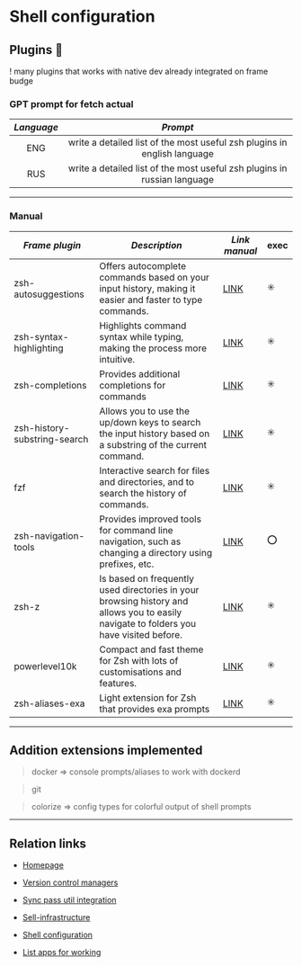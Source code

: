 # Shell configuration

## Plugins 🛒

! many plugins that works with native dev already integrated on frame budge

### GPT prompt for fetch actual

| ***Language*** 	|                               ***Prompt***                               	|
|:--------------:	|:------------------------------------------------------------------------:	|
|       ENG      	| write a detailed list of the most useful zsh plugins in english language 	|
|       RUS      	| write a detailed list of the most useful zsh plugins in russian language 	|

---

### Manual

| ***Frame plugin***           	| ***Description***                                                                                                                      	| ***Link manual***                                                 	| exec 	|
|------------------------------	|----------------------------------------------------------------------------------------------------------------------------------------	|-------------------------------------------------------------------	|------	|
|      zsh-autosuggestions     	| Offers autocomplete commands based on your input history, making it easier and faster to type commands.                                	| [LINK](https://github.com/zsh-users/zsh-autosuggestions)          	|   ✳️  	|
|    zsh-syntax-highlighting   	| Highlights command syntax while typing, making the process more intuitive.                                                             	| [LINK](https://github.com/zsh-users/zsh-syntax-highlighting)      	|   ✳️  	|
|        zsh-completions       	| Provides additional completions for commands                                                                                           	| [LINK](https://github.com/zsh-users/zsh-completions)              	|   ✳️  	|
| zsh-history-substring-search 	| Allows you to use the up/down keys to search the input history based on a substring of the current command.                            	| [LINK](https://github.com/zsh-users/zsh-history-substring-search) 	|   ✳️  	|
|              fzf             	| Interactive search for files and directories, and to search the history of commands.                                                   	| [LINK](https://github.com/junegunn/fzf)                           	|   ✳️  	|
|     zsh-navigation-tools     	| Provides improved tools for command line navigation, such as changing a directory using prefixes, etc.                                 	| [LINK](https://github.com/z-shell/zsh-navigation-tools)           	|   ⭕️  	|
|             zsh-z            	| Is based on frequently used directories in your browsing history and allows you to easily navigate to folders you have visited before. 	| [LINK](https://github.com/agkozak/zsh-z)                          	|   ✳️  	|
|         powerlevel10k        	| Compact and fast theme for Zsh with lots of customisations and features.                                                               	| [LINK](https://github.com/romkatv/powerlevel10k)                  	|   ✳️  	|
|        zsh-aliases-exa       	| Light extension for Zsh that provides exa prompts                                                                                      	| [LINK](https://github.com/DarrinTisdale/zsh-aliases-exa)          	|   ✳️  	|

---

## Addition extensions implemented

> docker => console prompts/aliases to work with dockerd

> git

> colorize => config types for colorful output of shell prompts

---

## Relation links

* [Homepage](../README.md)

* [Version control managers](version-control-managers-manual.md)

* [Sync pass util integration](sync-pass-util-integration.md)

* [Sell-infrastructure](shell-infrastructure-manual.md)

* [Shell configuration](shell-configuration-manual.md)

* [List apps for working](list-apps-working.md)
